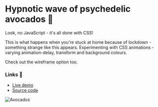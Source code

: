 # Hypnotic wave of psychedelic avocados 🥑

Look, no JavaScript - it's all done with CSS!

This is what happens when you're stuck at home because of lockdown - something strange like this appears. Experimenting with CSS animations - varying animation-delay, transform and background colours. 

Check out the wireframe option too.

### Links 🔗

+ [Live demo](https://css-hypnotic-wave-of-psychedelic-avocados.vercel.app/)
+ [Source code](https://github.com/rolandjlevy/css-hypnotic-wave-of-psychedelic-avocados)

![Avocados](https://raw.githubusercontent.com/rolandjlevy/css-hypnotic-wave-of-psychedelic-avocados/master/images/avocados.png)
